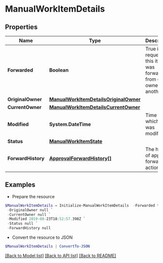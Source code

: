 # ManualWorkItemDetails
## Properties

Name | Type | Description | Notes
------------ | ------------- | ------------- | -------------
**Forwarded** | **Boolean** | True if the request for this item was forwarded from one owner to another. | [optional] 
**OriginalOwner** | [**ManualWorkItemDetailsOriginalOwner**](ManualWorkItemDetailsOriginalOwner.md) |  | [optional] 
**CurrentOwner** | [**ManualWorkItemDetailsCurrentOwner**](ManualWorkItemDetailsCurrentOwner.md) |  | [optional] 
**Modified** | **System.DateTime** | Time at which item was modified. | [optional] 
**Status** | [**ManualWorkItemState**](ManualWorkItemState.md) |  | [optional] 
**ForwardHistory** | [**ApprovalForwardHistory[]**](ApprovalForwardHistory.md) | The history of approval forward action. | [optional] 

## Examples

- Prepare the resource
```powershell
$ManualWorkItemDetails = Initialize-ManualWorkItemDetails  -Forwarded true `
 -OriginalOwner null `
 -CurrentOwner null `
 -Modified 2019-08-23T18:52:57.398Z `
 -Status null `
 -ForwardHistory null
```

- Convert the resource to JSON
```powershell
$ManualWorkItemDetails | ConvertTo-JSON
```

[[Back to Model list]](../README.md#documentation-for-models) [[Back to API list]](../README.md#documentation-for-api-endpoints) [[Back to README]](../README.md)

